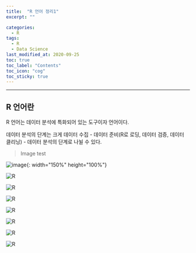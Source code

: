 ```yaml
---
title:  "R 언어 정리1"
excerpt: ""

categories:
  - R
tags:
  - R
  - Data Science
last_modified_at: 2020-09-25 
toc: true
toc_label: "Contents"
toc_icon: "cog"
toc_sticky: true
---
```


---
## R 언어란

R 언어는 데이터 분석에 특화되어 있는 도구이자 언어이다. 

데이터 분석의 단계는 크게 데이터 수집 - 데이터 준비(R로 로딩, 데이터 검증, 데이터 클리닝) - 데이터 분석의 단계로 나뉠 수 있다. 

>  Image test

![image](https://user-images.githubusercontent.com/54565079/103155863-adde2880-47e6-11eb-929a-3c66b2be1bd1.png){: width="150%" height="100%"}

![R](/assets/images/R/test1.jpg)

![R](/assets/images/R/test2.jpg)

![R](/assets/images/R/test6.jpg)


![R](/assets/images/R/a049000a63caa61e1ac2596e4e131ae4-0.jpg)

![R](/assets/images/R/a049000a63caa61e1ac2596e4e131ae4-1.jpg)

![R](/assets/images/R/0a82539ed36a11de2749a2188ea0d22d-0.jpg)

![R](/assets/images/R/0a82539ed36a11de2749a2188ea0d22d-1.jpg)
